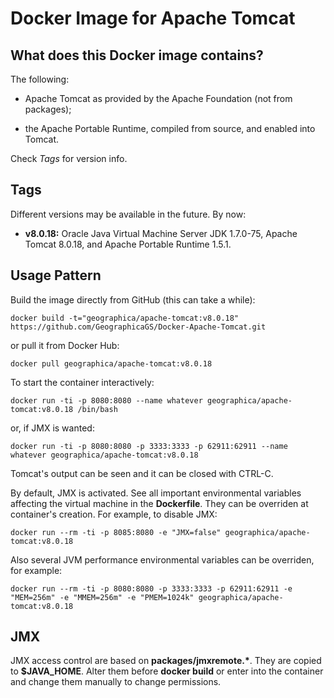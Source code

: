 Docker Image for Apache Tomcat
==============================

What does this Docker image contains?
-------------------------------------
The following:

- Apache Tomcat as provided by the Apache Foundation (not from packages);

- the Apache Portable Runtime, compiled from source, and enabled into Tomcat.

Check _Tags_ for version info.


Tags
----
Different versions may be available in the future. By now:

- __v8.0.18:__ Oracle Java Virtual Machine Server JDK 1.7.0-75, Apache Tomcat 8.0.18, and Apache Portable Runtime 1.5.1.

Usage Pattern
-------------
Build the image directly from GitHub (this can take a while):

```Shell
docker build -t="geographica/apache-tomcat:v8.0.18" https://github.com/GeographicaGS/Docker-Apache-Tomcat.git
```

or pull it from Docker Hub:

```Shell
docker pull geographica/apache-tomcat:v8.0.18
```

To start the container interactively:

```Shell
docker run -ti -p 8080:8080 --name whatever geographica/apache-tomcat:v8.0.18 /bin/bash
```

or, if JMX is wanted:

```Shell
docker run -ti -p 8080:8080 -p 3333:3333 -p 62911:62911 --name whatever geographica/apache-tomcat:v8.0.18
```

Tomcat's output can be seen and it can be closed with CTRL-C.

By default, JMX is activated. See all important environmental variables affecting the virtual machine in the __Dockerfile__. They can be overriden at container's creation. For example, to disable JMX:

```Shell
docker run --rm -ti -p 8085:8080 -e "JMX=false" geographica/apache-tomcat:v8.0.18
```

Also several JVM performance environmental variables can be overriden, for example:

```Shell
docker run --rm -ti -p 8080:8080 -p 3333:3333 -p 62911:62911 -e "MEM=256m" -e "MMEM=256m" -e "PMEM=1024k" geographica/apache-tomcat:v8.0.18
```

JMX
---
JMX access control are based on __packages/jmxremote.*__. They are copied to __$JAVA_HOME__. Alter them before __docker build__ or enter into the container and change them manually to change permissions.
